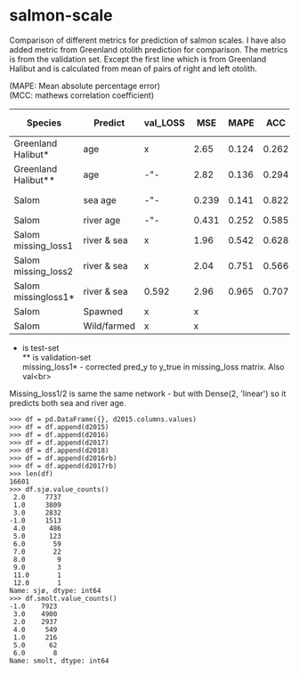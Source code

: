 # salmon-scale

Comparison of different metrics for prediction of salmon scales. I have also added metric from Greenland otolith prediction for comparison. The metrics is from the validation set. Except the first line which is from Greenland Halibut and is calculated from mean of pairs of right and left otolith.<br />

(MAPE: Mean absolute percentage error)<br />
(MCC: mathews correlation coefficient)<br />

| Species            | Predict    |val_LOSS| MSE  | MAPE | ACC | MCC | training size
| -------------------| -----------|--------|------|------|-----|-----|----------------|
| Greenland Halibut* | age        | x      |2.65  |0.124 |0.262|x    |8875|
| Greenland Halibut**| age        | -"-    |2.82  |0.136 |0.294|x    |8875|
| Salom              | sea age    | -"-    |0.239 |0.141 |0.822|x    |ca 9000|
| Salom              | river age  | -"-    |0.431 |0.252 |0.585|x    |6300|
| Salom missing_loss1| river & sea| x      |1.96  |0.542 |0.628|x    |9073|
| Salom missing_loss2| river & sea| x      |2.04  |0.751 |0.566|x    |9073|
| Salom missingloss1*| river & sea|0.592   |2.96  |0.965 |0.707|x    |9073|
| Salom              | Spawned    |x       |x     |      |     | |
| Salom              | Wild/farmed|x       |x     |      |     | |

* is test-set <br/>
** is validation-set <br/>
missing_loss1* - corrected pred_y to y_true in missing_loss matrix. Also val<br\>

Missing_loss1/2 is same the same network - but with Dense(2, 'linear') so it predicts both sea and river age.
```
>>> df = pd.DataFrame({}, d2015.columns.values)
>>> df = df.append(d2015)
>>> df = df.append(d2016)
>>> df = df.append(d2017)
>>> df = df.append(d2018)
>>> df = df.append(d2016rb)
>>> df = df.append(d2017rb)
>>> len(df)
16601
>>> df.sjø.value_counts()
 2.0     7737
 1.0     3809
 3.0     2832
-1.0     1513
 4.0      486
 5.0      123
 6.0       59
 7.0       22
 8.0        9
 9.0        3
 11.0       1
 12.0       1
Name: sjø, dtype: int64
>>> df.smolt.value_counts()
-1.0    7923
 3.0    4900
 2.0    2937
 4.0     549
 1.0     216
 5.0      62
 6.0       8
Name: smolt, dtype: int64

```
